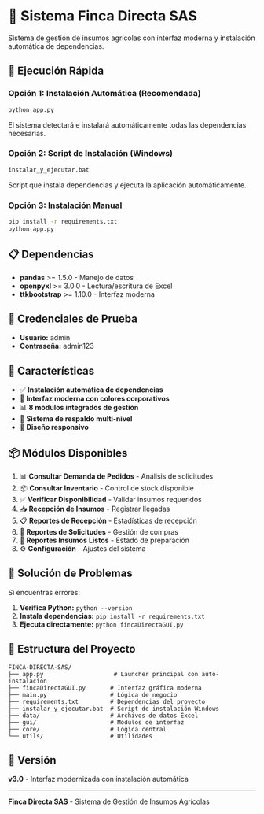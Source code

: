 # 🌾 Sistema Finca Directa SAS

Sistema de gestión de insumos agrícolas con interfaz moderna y instalación automática de dependencias.

## 🚀 Ejecución Rápida

### Opción 1: Instalación Automática (Recomendada)
```bash
python app.py
```
El sistema detectará e instalará automáticamente todas las dependencias necesarias.

### Opción 2: Script de Instalación (Windows)
```bash
instalar_y_ejecutar.bat
```
Script que instala dependencias y ejecuta la aplicación automáticamente.

### Opción 3: Instalación Manual
```bash
pip install -r requirements.txt
python app.py
```

## 📋 Dependencias

- **pandas** >= 1.5.0 - Manejo de datos
- **openpyxl** >= 3.0.0 - Lectura/escritura de Excel
- **ttkbootstrap** >= 1.10.0 - Interfaz moderna

## 👤 Credenciales de Prueba

- **Usuario:** admin
- **Contraseña:** admin123

## 🎨 Características

- ✅ **Instalación automática de dependencias**
- 🎨 **Interfaz moderna con colores corporativos**
- 📊 **8 módulos integrados de gestión**
- 🔄 **Sistema de respaldo multi-nivel**
- 📱 **Diseño responsivo**

## 📦 Módulos Disponibles

1. 📊 **Consultar Demanda de Pedidos** - Análisis de solicitudes
2. 📦 **Consultar Inventario** - Control de stock disponible
3. ✅ **Verificar Disponibilidad** - Validar insumos requeridos
4. 📥 **Recepción de Insumos** - Registrar llegadas
5. 📋 **Reportes de Recepción** - Estadísticas de recepción
6. 🛒 **Reportes de Solicitudes** - Gestión de compras
7. 🚚 **Reportes Insumos Listos** - Estado de preparación
8. ⚙️ **Configuración** - Ajustes del sistema

## 🔧 Solución de Problemas

Si encuentras errores:

1. **Verifica Python:** `python --version`
2. **Instala dependencias:** `pip install -r requirements.txt`
3. **Ejecuta directamente:** `python fincaDirectaGUI.py`

## 📁 Estructura del Proyecto

```
FINCA-DIRECTA-SAS/
├── app.py                    # Launcher principal con auto-instalación
├── fincaDirectaGUI.py       # Interfaz gráfica moderna
├── main.py                  # Lógica de negocio
├── requirements.txt         # Dependencias del proyecto
├── instalar_y_ejecutar.bat  # Script de instalación Windows
├── data/                    # Archivos de datos Excel
├── gui/                     # Módulos de interfaz
├── core/                    # Lógica central
└── utils/                   # Utilidades
```

## 🌟 Versión

**v3.0** - Interfaz modernizada con instalación automática

---
**Finca Directa SAS** - Sistema de Gestión de Insumos Agrícolas

